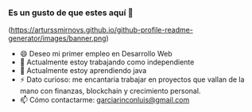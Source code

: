 ### Es un gusto de que estes aquí 👋


(https://arturssmirnovs.github.io/github-profile-readme-generator/images/banner.png)

- 😄 Deseo mi primer empleo en Desarrollo Web
- 🔭 Actualmente estoy trabajando como independiente
- 🌱 Actualmente estoy aprendiendo java
- ⚡ Dato curioso: me encantaria trabajar en proyectos que vallan de la mano con finanzas, blockchain y crecimiento personal.
- 📫 Cómo contactarme: garciarinconluis@gmail.com

